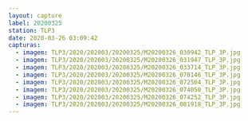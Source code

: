 ```yaml
---
layout: capture
label: 20200325
station: TLP3
date: 2020-03-26 03:09:42
capturas:
  - imagem: TLP3/2020/202003/20200325/M20200326_030942_TLP_3P.jpg
  - imagem: TLP3/2020/202003/20200325/M20200326_031947_TLP_3P.jpg
  - imagem: TLP3/2020/202003/20200325/M20200326_033714_TLP_3P.jpg
  - imagem: TLP3/2020/202003/20200325/M20200326_070146_TLP_3P.jpg
  - imagem: TLP3/2020/202003/20200325/M20200326_072504_TLP_3P.jpg
  - imagem: TLP3/2020/202003/20200325/M20200326_074050_TLP_3P.jpg
  - imagem: TLP3/2020/202003/20200325/M20200326_074252_TLP_3P.jpg
  - imagem: TLP3/2020/202003/20200325/M20200326_081918_TLP_3P.jpg
---
```

